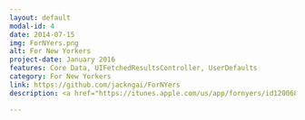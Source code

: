 ```yaml
---
layout: default
modal-id: 4
date: 2014-07-15
img: ForNYers.png
alt: For New Yorkers
project-date: January 2016
features: Core Data, UIFetchedResultsController, UserDefaults
category: For New Yorkers
link: https://github.com/jackngai/ForNYers
description: <a href="https://itunes.apple.com/us/app/fornyers/id1200685267?mt=8">(Available in the App Store)</a> This app was designed by a New Yorker, for fellow New Yorkers. It's main functions are a news reader (with news from NYT), a tip calculator, a Metrocard refill calculator and a steps calculator.The functions are divided by a tab bar controller. The user can switch between each function using the tab bar controller.

---
```

